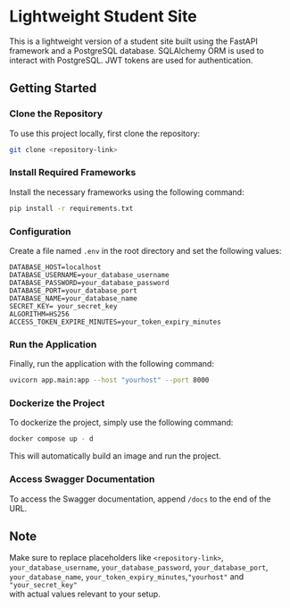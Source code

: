# Lightweight Student Site

This is a lightweight version of a student site built using the FastAPI framework and a PostgreSQL database. SQLAlchemy ORM is used to interact with PostgreSQL.
JWT tokens are used for authentication.

## Getting Started

### Clone the Repository

To use this project locally, first clone the repository:

```bash
git clone <repository-link>
```

### Install Required Frameworks

Install the necessary frameworks using the following command:

```bash
pip install -r requirements.txt
```

### Configuration

Create a file named `.env` in the root directory and set the following values:

```env
DATABASE_HOST=localhost
DATABASE_USERNAME=your_database_username
DATABASE_PASSWORD=your_database_password
DATABASE_PORT=your_database_port
DATABASE_NAME=your_database_name
SECRET_KEY= your_secret_key
ALGORITHM=HS256
ACCESS_TOKEN_EXPIRE_MINUTES=your_token_expiry_minutes
```

### Run the Application

Finally, run the application with the following command:

```bash
uvicorn app.main:app --host "yourhost" --port 8000
```

### Dockerize the Project

To dockerize the project, simply use the following command:

```bash
docker compose up - d
```

This will automatically build an image and run the project.

### Access Swagger Documentation

To access the Swagger documentation, append `/docs` to the end of the URL.

## Note

Make sure to replace placeholders like 
`<repository-link>`, `your_database_username`, `your_database_password`, `your_database_port`, `your_database_name`,
 `your_token_expiry_minutes`,`"yourhost"` and `"your_secret_key"`   
 with actual values relevant to your setup.
